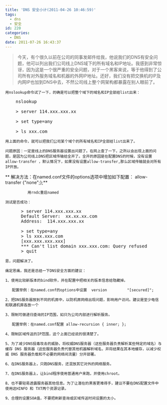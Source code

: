 ```yaml
---
title: 'DNS 安全小计(2011-04-26 10:46:59)'
tags:
  - dns
  - 安全
id: 220
categories:
  - DNS
date: 2011-07-26 16:43:37
---
```


> 今天，有个很久以前在公司的同事发邮件给我，他说我们的DNS有安全问题，他可以列出我们公司线上DNS域下的所有域名和IP地址。我感到非常惊讶，因为这是一个很严重的安全问题，对于一个黑客来说，等于他得到了公司所有对外服务域名和机器的外网IP地址。还好，我们没有把交换机的IP及内网IP也加到DNS中去，不然公司线上整个网架构都暴露在别人眼前了。

    用nslookup命令试了一下，的确是可以把整个域下的域名和IP全部给list出来：
<pre class="blush: php">
    nslookup

    > server 114.xxx.xxx.xx

    > set type=any

    > ls xxx.com
</pre>
    用上面的命令，就可以把我们公司某个域个的所有域名和IP全部给list出来了。

    问题原因：一定是线上的DNS服务器设置出问题了。在网上查了一下，之所以会出现上面的问题，是因为公司线上DNS把区域传输给全开了。全开的原因是在配置DNS的时候，没有设置allow-transfer ，默认情况下，如果没有设置allow-transfer,那么区域传输就会对所有IP开放。

   ** 解决方法：在named.conf文件的options选项中增加如下配置：  allow-transfer {"none";};**

              用rndc重启named

    测试是否成功：
<pre class="blush: php">
      > server 114.xxx.xxx.xx
      Default Server:  xx.xx.xx.com
      Address:  114.xxx.xxx.xx

      > set type=any
      > ls xxx.xxx.com
      [xxx.xxx.xxx.xxx]
      *** Can't list domain xxx.xxx.com: Query refused
      > quit
</pre>
    恩，问题解决了。

    痛定思痛，我还是总结一下DNS安全方面的建议：

    1、使用比较新版本的bind软件，并在配置中把相关的版本信息给隐藏掉。

       配置举例：在named.conf的options中设置  version         "[secured]";

    2、把DNS服务器放到不同的机房中，以防机房网络出现问题，影响用户访问。建议是至少电信和联通机房各放一个

    3、限制可做递归查询的IP范围，如只为公司内部进行解析服务。

       配置举例：在named.conf配置 allow-recursion { inner; };

    4、限制区域传送的IP范围，这个上面已经说的很清楚了。

    5、为了减少DNS投毒攻击的威胁，将权威DNS服务器（这些服务器负责解析某些特定的域名）与缓存 DNS 服务器（这些服务器负责代替其他机器解析域名，并将结果在其本地缓存，以减少权威 DNS 服务器负载和不必要的网络间流量）分开部署。

    6、在DNS服务器上，只跑DNS服务，还混放其它对外的网络服务。

    7、在DNS服务器上，让bind程序使用普通用户来跑，并使用chroot。

    8、也不要轻易透露服务器其他信息。为了让潜在的黑客更难得手，建议不要在DNS配置文件中使用这HINFO 和 TXT两个资源记录。

    9、合理的设置SOA值，不要把刷新查询或区域传送时间设置的太小。